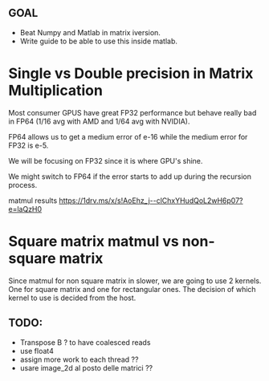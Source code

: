## GOAL 
- Beat Numpy and Matlab in matrix iversion.
- Write guide to be able to use this inside matlab. 


# Single vs Double precision in Matrix Multiplication
Most consumer GPUS have great FP32 performance but behave really bad in FP64 (1/16 avg with AMD and 1/64 avg with NVIDIA).

FP64 allows us to get a medium error of e-16 while the medium error for FP32 is e-5.

We will be focusing on FP32 since it is where GPU's shine. 

We might switch to FP64 if the error starts to add up during the recursion process.


matmul results
https://1drv.ms/x/s!AoEhz_j--clChxYHudQoL2wH6p07?e=laQzH0


# Square matrix matmul vs non-square matrix
Since matmul for non square matrix in slower, we are going to use 2 kernels. One for square matrix and one for rectangular ones. The decision of which kernel to use is decided from the host. 


## TODO: 
- Transpose B ? to have coalesced reads 
- use float4 
- assign more work to each thread ?? 
- usare image_2d  al posto delle matrici ??






